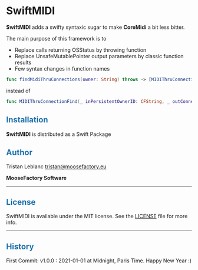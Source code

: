 # SwiftMIDI

**SwiftMIDI** adds a swifty syntaxic sugar to make **CoreMidi** a bit less bitter.

The main purpose of this framework is to 

- Replace calls returning OSStatus by throwing function
- Replace UnsafeMutablePointer output parameters by classic function results
- Few syntax changes in function names

```swift
func findMidiThruConnections(owner: String) throws -> [MIDIThruConnectionRef]?
```

instead of 

```swift
func MIDIThruConnectionFind(_ inPersistentOwnerID: CFString, _ outConnectionList: UnsafeMutablePointer<Unmanaged<CFData>>) -> OSStatus
```

## <font color='#1E72AD'>Installation</font>

**SwiftMIDI** is distributed as a Swift Package

## <font color='#1E72AD'>Author</font>

Tristan Leblanc <tristan@moosefactory.eu>

**MooseFactory Software**

***

## <font color='#1E72AD'>License</font>

SwiftMIDI is available under the MIT license. See the [LICENSE](LICENSE) file for more info.

***


## <font color='#1E72AD'>History</font>

First Commit:
v1.0.0 : 2021-01-01 at Midnight, Paris Time. Happy New Year :)
